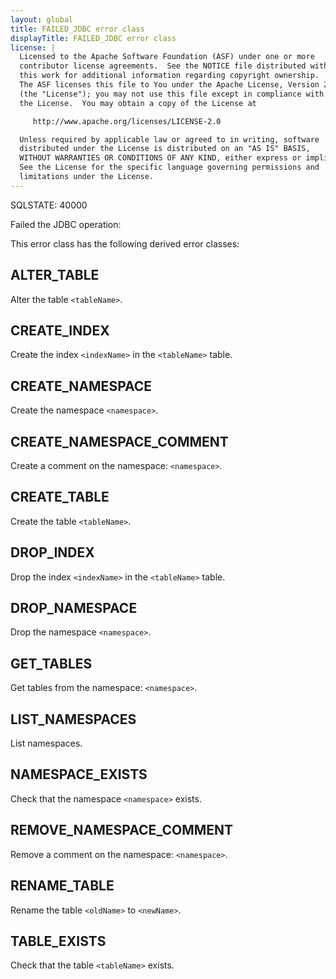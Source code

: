 ```yaml
---
layout: global
title: FAILED_JDBC error class
displayTitle: FAILED_JDBC error class
license: |
  Licensed to the Apache Software Foundation (ASF) under one or more
  contributor license agreements.  See the NOTICE file distributed with
  this work for additional information regarding copyright ownership.
  The ASF licenses this file to You under the Apache License, Version 2.0
  (the "License"); you may not use this file except in compliance with
  the License.  You may obtain a copy of the License at

     http://www.apache.org/licenses/LICENSE-2.0

  Unless required by applicable law or agreed to in writing, software
  distributed under the License is distributed on an "AS IS" BASIS,
  WITHOUT WARRANTIES OR CONDITIONS OF ANY KIND, either express or implied.
  See the License for the specific language governing permissions and
  limitations under the License.
---
```


SQLSTATE: 40000

Failed the JDBC operation:

This error class has the following derived error classes:

## ALTER_TABLE

Alter the table `<tableName>`.

## CREATE_INDEX

Create the index `<indexName>` in the `<tableName>` table.

## CREATE_NAMESPACE

Create the namespace `<namespace>`.

## CREATE_NAMESPACE_COMMENT

Create a comment on the namespace: `<namespace>`.

## CREATE_TABLE

Create the table `<tableName>`.

## DROP_INDEX

Drop the index `<indexName>` in the `<tableName>` table.

## DROP_NAMESPACE

Drop the namespace `<namespace>`.

## GET_TABLES

Get tables from the namespace: `<namespace>`.

## LIST_NAMESPACES

List namespaces.

## NAMESPACE_EXISTS

Check that the namespace `<namespace>` exists.

## REMOVE_NAMESPACE_COMMENT

Remove a comment on the namespace: `<namespace>`.

## RENAME_TABLE

Rename the table `<oldName>` to `<newName>`.

## TABLE_EXISTS

Check that the table `<tableName>` exists.


